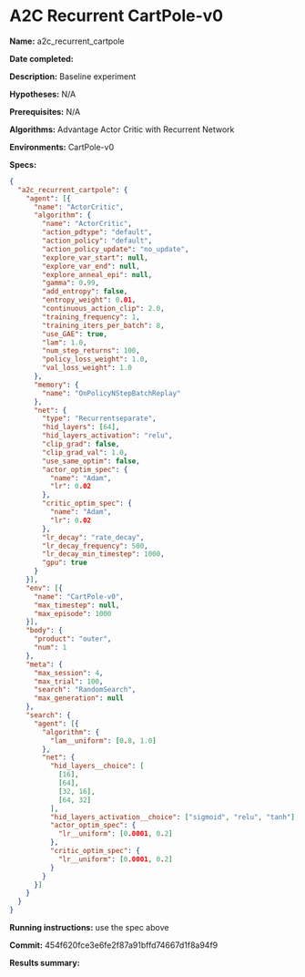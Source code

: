 # A2C Recurrent CartPole-v0

**Name:** a2c_recurrent_cartpole

**Date completed:**

**Description:** Baseline experiment

**Hypotheses:** N/A

**Prerequisites:** N/A

**Algorithms:** Advantage Actor Critic with Recurrent Network

**Environments:** CartPole-v0

**Specs:**
```json
{
  "a2c_recurrent_cartpole": {
    "agent": [{
      "name": "ActorCritic",
      "algorithm": {
        "name": "ActorCritic",
        "action_pdtype": "default",
        "action_policy": "default",
        "action_policy_update": "no_update",
        "explore_var_start": null,
        "explore_var_end": null,
        "explore_anneal_epi": null,
        "gamma": 0.99,
        "add_entropy": false,
        "entropy_weight": 0.01,
        "continuous_action_clip": 2.0,
        "training_frequency": 1,
        "training_iters_per_batch": 8,
        "use_GAE": true,
        "lam": 1.0,
        "num_step_returns": 100,
        "policy_loss_weight": 1.0,
        "val_loss_weight": 1.0
      },
      "memory": {
        "name": "OnPolicyNStepBatchReplay"
      },
      "net": {
        "type": "Recurrentseparate",
        "hid_layers": [64],
        "hid_layers_activation": "relu",
        "clip_grad": false,
        "clip_grad_val": 1.0,
        "use_same_optim": false,
        "actor_optim_spec": {
          "name": "Adam",
          "lr": 0.02
        },
        "critic_optim_spec": {
          "name": "Adam",
          "lr": 0.02
        },
        "lr_decay": "rate_decay",
        "lr_decay_frequency": 500,
        "lr_decay_min_timestep": 1000,
        "gpu": true
      }
    }],
    "env": [{
      "name": "CartPole-v0",
      "max_timestep": null,
      "max_episode": 1000
    }],
    "body": {
      "product": "outer",
      "num": 1
    },
    "meta": {
      "max_session": 4,
      "max_trial": 100,
      "search": "RandomSearch",
      "max_generation": null
    },
    "search": {
      "agent": [{
        "algorithm": {
          "lam__uniform": [0.8, 1.0]
        },
        "net": {
          "hid_layers__choice": [
            [16],
            [64],
            [32, 16],
            [64, 32]
          ],
          "hid_layers_activation__choice": ["sigmoid", "relu", "tanh"],
          "actor_optim_spec": {
            "lr__uniform": [0.0001, 0.2]
          },
          "critic_optim_spec": {
            "lr__uniform": [0.0001, 0.2]
          }
        }
      }]
    }
  }
}
```

**Running instructions:** use the spec above

**Commit:** 454f620fce3e6fe2f87a91bffd74667d1f8a94f9

**Results summary:**
